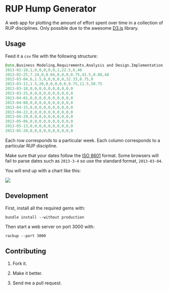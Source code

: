 # RUP Hump Generator

A web app for plotting the amount of effort spent over time in a collection of RUP disciplines. Only possible due to the awesome [D3.js](http://d3js.org/) library.

## Usage

Feed it a `csv` file with the following structure:

```javascript
Date,Business Modeling,Requirements,Analysis and Design,Implementation,Test,Deployment,Configuration and Change Management,Project Management,Environment,In Class
2013-02-18,1,0,0,0,0,0,1,22.5,6,48
2013-02-25,7.24,0,0.66,0,0,0,0.75,43.5,0.08,48
2013-03-04,6,1.5,0,0,0,0,0,32.33,0.75,0
2013-03-11,1.5,20,0,0,0,0,0,9.75,11.5,50.75
2013-03-18,0,0,0,0,0,0,0,0,0,0
2013-03-25,0,0,0,0,0,0,0,0,0,0
2013-04-01,0,0,0,0,0,0,0,0,0,0
2013-04-08,0,0,0,0,0,0,0,0,0,0
2013-04-15,0,0,0,0,0,0,0,0,0,0
2013-04-22,0,0,0,0,0,0,0,0,0,0
2013-04-29,0,0,0,0,0,0,0,0,0,0
2013-05-06,0,0,0,0,0,0,0,0,0,0
2013-05-13,0,0,0,0,0,0,0,0,0,0
2013-05-20,0,0,0,0,0,0,0,0,0,0
```

Each row corresponds to a particular week. Each column corresponds to a particular RUP discipline.

Make sure that your dates follow the [ISO 8601](http://xkcd.com/1179/) format. Some browsers will fail to parse dates such as `2013-3-4` so use the standard format, `2013-03-04`.

You will end up with a chart like this:

![](https://raw.github.com/GuilhermeSimoes/rup-hump/master/assets/images/example.png)

## Development

First, install all the required gems with:

    bundle install --without production

Then start a web server on port 3000 with:

    rackup --port 3000

## Contributing

1. Fork it.

2. Make it better.

3. Send me a pull request.
